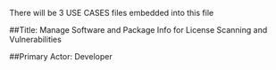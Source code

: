 There will be 3 USE CASES files embedded into this file

##Title: Manage Software and Package Info for License Scanning and Vulnerabilities

##Primary Actor: Developer



